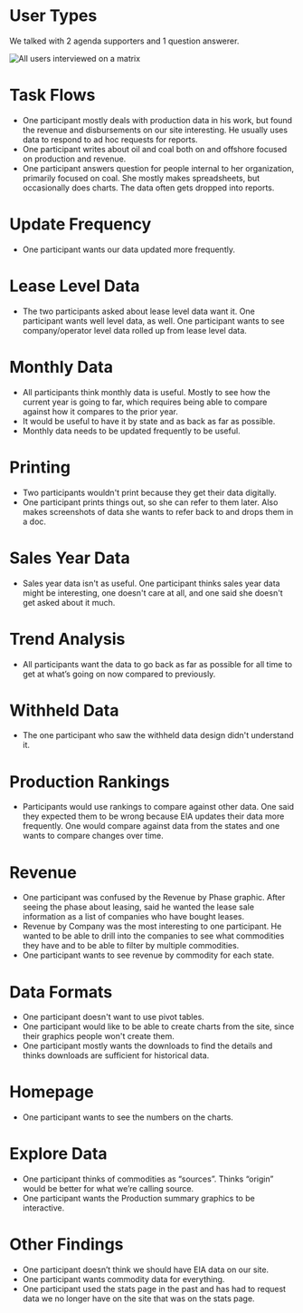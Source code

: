# User Types
We talked with 2 agenda supporters and 1 question answerer.

![All users interviewed on a matrix](https://github.com/ONRR/doi-extractives-data/blob/research/research/23_timelyturkey/OctInterviews_UserTypes.PNG)

# Task Flows
* One participant mostly deals with production data in his work, but found the revenue and disbursements on our site interesting. He usually uses data to respond to ad hoc requests for reports.
* One participant writes about oil and coal both on and offshore focused on production and revenue.
* One participant answers question for people internal to her organization, primarily focused on coal. She mostly makes spreadsheets, but occasionally does charts. The data often gets dropped into reports.

# Update Frequency
* One participant wants our data updated more frequently.

# Lease Level Data
* The two participants asked about lease level data want it.  One participant wants well level data, as well.  One participant wants to see company/operator level data rolled up from lease level data.

# Monthly Data
* All participants think monthly data is useful.  Mostly to see how the current year is going to far, which requires being able to compare against how it compares to the prior year.
* It would be useful to have it by state and as back as far as possible.
* Monthly data needs to be updated frequently to be useful.

# Printing
* Two participants wouldn't print because they get their data digitally.
* One participant prints things out, so she can refer to them later.  Also makes screenshots of data she wants to refer back to and drops them in a doc.

# Sales Year Data
* Sales year data isn't as useful.  One participant thinks sales year data might be interesting, one doesn't care at all, and one said she doesn't get asked about it much.

# Trend Analysis
* All participants want the data to go back as far as possible for all time to get at what’s going on now compared to previously.

# Withheld Data
* The one participant who saw the withheld data design didn't understand it.  

# Production Rankings
* Participants would use rankings to compare against other data.  One said they expected them to be wrong because EIA updates their data more frequently. One would compare against data from the states and one wants to compare changes over time.

# Revenue
* One participant was confused by the Revenue by Phase graphic.  After seeing the phase about leasing, said he wanted the lease sale information as a list of companies who have bought leases.
* Revenue by Company was the most interesting to one participant.  He wanted to be able to drill into the companies to see what commodities they have and to be able to filter by multiple commodities.
* One participant wants to see revenue by commodity for each state.

# Data Formats
* One participant doesn't want to use pivot tables.
* One participant would like to be able to create charts from the site, since their graphics people won't create them.
* One participant mostly wants the downloads to find the details and thinks downloads are sufficient for historical data.

# Homepage
* One participant wants to see the numbers on the charts.

# Explore Data
* One participant thinks of commodities as “sources”.  Thinks “origin” would be better for what we’re calling source.
* One participant wants the Production summary graphics to be interactive.

# Other Findings
* One participant doesn’t think we should have EIA data on our site.
* One participant wants commodity data for everything.
* One participant used the stats page in the past and has had to request data we no longer have on the site that was on the stats page.


